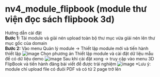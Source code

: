 # nv4_module_flipbook (module thư viện đọc sách flipbook 3d)
  Hướng dẫn cài đặt <br/>
  <strong>Bước 1:</strong> Tải module và giải nén upload toàn bộ thư mục vừa giải nén lên thư mục gốc của domain <br/>
  <strong>Bước 2:</strong> Vào menu Quản lý module -> Thiết lập module mới và tiến hành thiết lập 
![image](https://user-images.githubusercontent.com/70182883/230527114-dfa203d3-47e8-47ee-96f9-ba1ff6b91961.png)
Chọn phương án Thiết lập module và cài đặt dữ liệu mẫu để có dữ liệu demo
![image](https://user-images.githubusercontent.com/70182883/230527238-7b443d01-6117-43e6-9ce1-5c582dfb989f.png)
Sau khi cài đặt xong -> truy cập vào menu 3D FlipBook và tiến hành đăng bài viết để được trải nghiệm 
![image](https://user-images.githubusercontent.com/70182883/230527346-2f197904-0388-4386-844c-6d2d6c220fde.png)
*Lưu ý: module chỉ upload file có đuôi PDF và có từ 2 page trở lên
